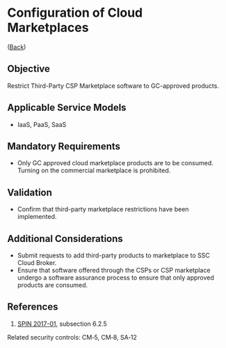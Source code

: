 # Configuration of Cloud Marketplaces

([Back](../README.md))

## Objective

Restrict Third-Party CSP Marketplace software to GC-approved products.

## Applicable Service Models

- IaaS, PaaS, SaaS

## Mandatory Requirements

- Only GC approved cloud marketplace products are to be consumed. Turning on the commercial marketplace is prohibited.

## Validation

- Confirm that third-party marketplace restrictions have been implemented.

## Additional Considerations

- Submit requests to add third-party products to marketplace to SSC Cloud Broker.
- Ensure that software offered through the CSPs or CSP marketplace undergo a software assurance process to ensure that only approved products are consumed.

## References

1. [SPIN 2017-01](https://www.canada.ca/en/treasury-board-secretariat/services/access-information-privacy/security-identity-management/direction-secure-use-commercial-cloud-services-spin.html), subsection 6.2.5

Related security controls: CM‑5, CM‑8, SA‑12
